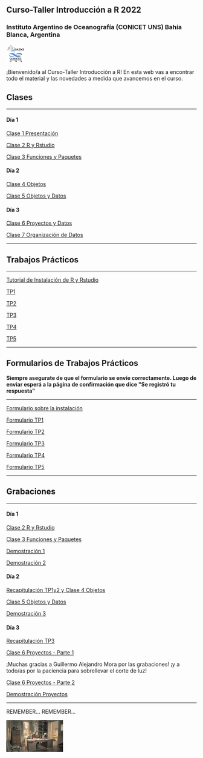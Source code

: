 ## Curso-Taller Introducción a R 2022

### Instituto Argentino de Oceanografía (CONICET UNS) Bahía Blanca, Argentina

![icon_IADO](./TPs/img/logo_iado_2019_negro.png)

¡Bienvenido/a al Curso-Taller Introducción a R! En esta web vas a encontrar todo el material y las novedades a medida que avancemos en el curso.

## Clases

****

#### Día 1

[Clase 1 Presentación](https://pepiamodeo.github.io/cursotallerIADO/clases/Clase1_presentacion.pdf)

[Clase 2 R y Rstudio](https://pepiamodeo.github.io/cursotallerIADO/clases/Clase2_RyRstudio.pdf)

[Clase 3 Funciones y Paquetes](https://pepiamodeo.github.io/cursotallerIADO/clases/Clase3_funciones_paquetes.pdf)

#### Día 2

[Clase 4 Objetos](https://pepiamodeo.github.io/cursotallerIADO/clases/Clase4_objetos.pdf)

[Clase 5 Objetos y Datos](https://pepiamodeo.github.io/cursotallerIADO/clases/Clase5_datos_objetos.pdf)

#### Día 3

[Clase 6 Proyectos y Datos](https://pepiamodeo.github.io/cursotallerIADO/clases/Clase6_proyectos.pdf)

[Clase 7 Organización de Datos](https://pepiamodeo.github.io/cursotallerIADO/clases/Clase7_tidy.pdf)

****

## Trabajos Prácticos

****

[Tutorial de Instalación de R y Rstudio](https://rpubs.com/pepiamodeo/933224)

[TP1](https://pepiamodeo.github.io/cursotallerIADO/TPs/TP1.html)

[TP2](https://pepiamodeo.github.io/cursotallerIADO/TPs/TP2.html)

[TP3](https://pepiamodeo.github.io/cursotallerIADO/TPs/TP3.html)

[TP4](https://pepiamodeo.github.io/cursotallerIADO/TPs/TP4.html)

[TP5](https://pepiamodeo.github.io/cursotallerIADO/TPs/TP5.html)

****

## Formularios de Trabajos Prácticos

__Siempre asegurate de que el formulario se envíe correctamente. Luego de enviar esperá a la página de confirmación que dice "Se registró tu respuesta"__

****

[Formulario sobre la instalación](https://forms.gle/AcrwUS1tdpp1f6jE7)

[Formulario TP1](https://forms.gle/FGYMaaPeP3s8k7Um6)

[Formulario TP2](https://forms.gle/UnxV9xCZ9yUrCCd56)

[Formulario TP3](https://forms.gle/6NMJH5tixq2S6QLa9)

[Formulario TP4](https://forms.gle/TkXS3yQ7K1N7TZGg9)

[Formulario TP5](https://forms.gle/39cE9PJk1af8kux5A)

****

## Grabaciones

****

#### Día 1

[Clase 2 R y Rstudio](https://us06web.zoom.us/rec/share/3aoQ0NJUk2Kl7y_BGRkSPjeXRarKgjMsx_Q6f9Ebfjm2jp1ou6TPsyw1tHSEw8-M.0AGOBuUi6vTw1adh?startTime=1661171558000)

[Clase 3 Funciones y Paquetes](https://us06web.zoom.us/rec/share/3aoQ0NJUk2Kl7y_BGRkSPjeXRarKgjMsx_Q6f9Ebfjm2jp1ou6TPsyw1tHSEw8-M.0AGOBuUi6vTw1adh?startTime=1661173336000)

[Demostración 1](https://us06web.zoom.us/rec/share/3aoQ0NJUk2Kl7y_BGRkSPjeXRarKgjMsx_Q6f9Ebfjm2jp1ou6TPsyw1tHSEw8-M.0AGOBuUi6vTw1adh?startTime=1661175274000)

[Demostración 2](https://us06web.zoom.us/rec/share/3aoQ0NJUk2Kl7y_BGRkSPjeXRarKgjMsx_Q6f9Ebfjm2jp1ou6TPsyw1tHSEw8-M.0AGOBuUi6vTw1adh?startTime=1661177196000)

#### Día 2

[Recapitulación TP1y2 y Clase 4 Objetos](https://us06web.zoom.us/rec/share/Oic7ZDI-DkktG-IFT1CYYi0zhJXA-poouPGSJM3b0jpz0BGFSrLyDhPcKQFuBxjm.ktzd9EN_FatonbIL?startTime=1661256324000)

[Clase 5 Objetos y Datos](https://us06web.zoom.us/rec/share/Oic7ZDI-DkktG-IFT1CYYi0zhJXA-poouPGSJM3b0jpz0BGFSrLyDhPcKQFuBxjm.ktzd9EN_FatonbIL?startTime=1661259717000)

[Demostración 3](https://us06web.zoom.us/rec/share/Oic7ZDI-DkktG-IFT1CYYi0zhJXA-poouPGSJM3b0jpz0BGFSrLyDhPcKQFuBxjm.ktzd9EN_FatonbIL?startTime=1661261904000)

#### Día 3

[Recapitulación TP3](https://drive.google.com/file/d/1AQdxPgBbLRREYwqs1P30CtRPJwk_GnFN/view?usp=sharing)

[Clase 6 Proyectos - Parte 1](https://drive.google.com/file/d/1ASFbqLLMWEGq6TpVpMWPCwUhPlY3wFyf/view?usp=sharing)

¡Muchas gracias a Guillermo Alejandro Mora por las grabaciones! ¡y a todo/as por la paciencia para sobrellevar el corte de luz!

[Clase 6 Proyectos - Parte 2](https://us06web.zoom.us/rec/share/tfllFBhrZCLjWuIaeR--fXgseCIf3TELbZ3vTPS3cabMYVNuDegJiSJwPXfvN_sc.vSWCJ8Y2oTpI9b8L?startTime=1661348006000)

[Demostración Proyectos ](https://us06web.zoom.us/rec/share/tfllFBhrZCLjWuIaeR--fXgseCIf3TELbZ3vTPS3cabMYVNuDegJiSJwPXfvN_sc.vSWCJ8Y2oTpI9b8L?startTime=1661350415000)

****


REMEMBER... REMEMBER...

![desk_flip](./TPs/img/deskflip_150p.gif)

